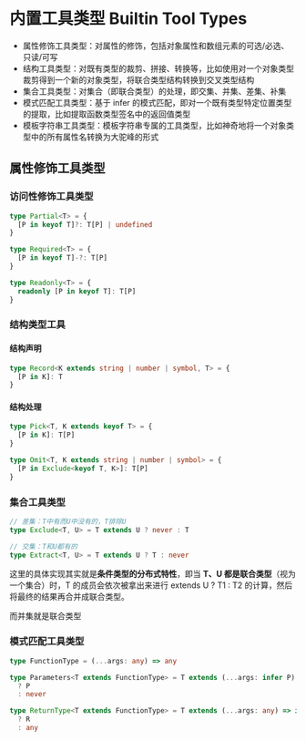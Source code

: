 # 内置工具类型 Builtin Tool Types

- 属性修饰工具类型：对属性的修饰，包括对象属性和数组元素的可选/必选、只读/可写
- 结构工具类型：对既有类型的裁剪、拼接、转换等，比如使用对一个对象类型裁剪得到一个新的对象类型，将联合类型结构转换到交叉类型结构
- 集合工具类型：对集合（即联合类型）的处理，即交集、并集、差集、补集
- 模式匹配工具类型：基于 infer 的模式匹配，即对一个既有类型特定位置类型的提取，比如提取函数类型签名中的返回值类型
- 模板字符串工具类型：模板字符串专属的工具类型，比如神奇地将一个对象类型中的所有属性名转换为大驼峰的形式

## 属性修饰工具类型

### 访问性修饰工具类型

```ts
type Partial<T> = {
  [P in keyof T]?: T[P] | undefined
}

type Required<T> = {
  [P in keyof T]-?: T[P]
}

type Readonly<T> = {
  readonly [P in keyof T]: T[P]
}
```

### 结构类型工具

#### 结构声明

```ts
type Record<K extends string | number | symbol, T> = {
  [P in K]: T
}
```

#### 结构处理

```ts
type Pick<T, K extends keyof T> = {
  [P in K]: T[P]
}

type Omit<T, K extends string | number | symbol> = {
  [P in Exclude<keyof T, K>]: T[P]
}
```

### 集合工具类型

```ts
// 差集：T中有而U中没有的，T排除U
type Exclude<T, U> = T extends U ? never : T

// 交集：T和U都有的
type Extract<T, U> = T extends U ? T : never
```

这里的具体实现其实就是**条件类型的分布式特性**，即当 **T、U 都是联合类型**（视为一个集合）时，T 的成员会依次被拿出来进行 extends U ? T1 : T2 的计算，然后将最终的结果再合并成联合类型。

而并集就是联合类型

### 模式匹配工具类型

```ts
type FunctionType = (...args: any) => any

type Parameters<T extends FunctionType> = T extends (...args: infer P) => any
  ? P
  : never

type ReturnType<T extends FunctionType> = T extends (...args: any) => infer R
  ? R
  : any
```
